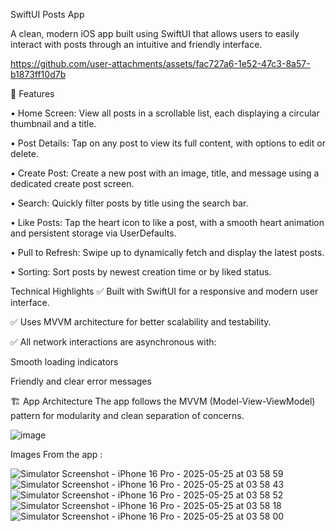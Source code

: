  SwiftUI Posts App
 
A clean, modern iOS app built using SwiftUI that allows users to easily interact with posts through an intuitive and friendly interface.



https://github.com/user-attachments/assets/fac727a6-1e52-47c3-8a57-b1873ff10d7b




🚀 Features

• Home Screen: View all posts in a scrollable list, each displaying a circular thumbnail and a title.

• Post Details: Tap on any post to view its full content, with options to edit or delete.

• Create Post: Create a new post with an image, title, and message using a dedicated create post screen.

• Search: Quickly filter posts by title using the search bar.

• Like Posts: Tap the heart icon to like a post, with a smooth heart animation and persistent storage via UserDefaults.

• Pull to Refresh: Swipe up to dynamically fetch and display the latest posts.

• Sorting: Sort posts by newest creation time or by liked status.

 Technical Highlights
✅ Built with SwiftUI for a responsive and modern user interface.

✅ Uses MVVM architecture for better scalability and testability.

✅ All network interactions are asynchronous with:

Smooth loading indicators

Friendly and clear error messages

🏗️ App Architecture
The app follows the MVVM (Model-View-ViewModel) pattern for modularity and clean separation of concerns.

![image](https://github.com/user-attachments/assets/1b8c6454-459b-45dc-bccd-998e304ff57e)

Images From the app : 


![Simulator Screenshot - iPhone 16 Pro - 2025-05-25 at 03 58 59](https://github.com/user-attachments/assets/86bce4c5-f2a2-4b75-8699-b084f778cb3e)
![Simulator Screenshot - iPhone 16 Pro - 2025-05-25 at 03 58 43](https://github.com/user-attachments/assets/44d50cec-d1d5-411c-ac28-e92c0101b529)
![Simulator Screenshot - iPhone 16 Pro - 2025-05-25 at 03 58 52](https://github.com/user-attachments/assets/08c39b79-4048-422b-95b6-e44fab8d8b6e)
![Simulator Screenshot - iPhone 16 Pro - 2025-05-25 at 03 58 18](https://github.com/user-attachments/assets/c46ebf27-573f-4974-ac0d-53142722e13a)
![Simulator Screenshot - iPhone 16 Pro - 2025-05-25 at 03 58 00](https://github.com/user-attachments/assets/2c805c0d-55e6-40bd-9ba1-b3fd3d076593)
